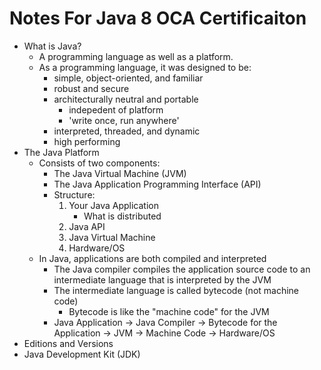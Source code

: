 # Notes For Java 8 OCA Certificaiton 

* What is Java?
    * A programming language as well as a platform.
    * As a programming language, it was designed to be:
        * simple, object-oriented, and familiar
        * robust and secure
        * architecturally neutral and portable 
            * indepedent of platform
            * 'write once, run anywhere'
        * interpreted, threaded, and dynamic
        * high performing
* The Java Platform
    * Consists of two components:
        * The Java Virtual Machine (JVM)
        * The Java Application Programming Interface (API)
        * Structure:
            1. Your Java Application
                * What is distributed
            2. Java API
            3. Java Virtual Machine
            4. Hardware/OS
    * In Java, applications are both compiled and interpreted
        * The Java compiler compiles the application source code to an intermediate language that is interpreted by the JVM
        * The intermediate language is called bytecode (not machine code)
            * Bytecode is like the "machine code" for the JVM
        * Java Application -> Java Compiler -> Bytecode for the Application -> JVM -> Machine Code -> Hardware/OS
* Editions and Versions
* Java Development Kit (JDK)

        


